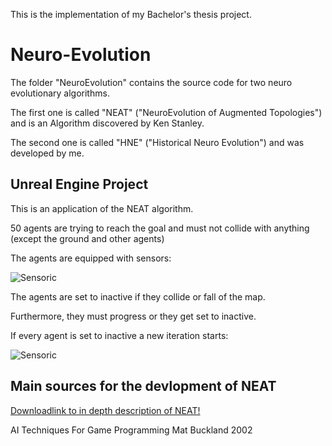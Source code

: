 This is the implementation of my Bachelor's thesis project. 

# Neuro-Evolution

The folder "NeuroEvolution" contains the source code for two neuro evolutionary algorithms.

The first one is called "NEAT" ("NeuroEvolution of Augmented Topologies") and is an Algorithm discovered by Ken Stanley.

The second one is called "HNE" ("Historical Neuro Evolution") and was developed by me. 

## Unreal Engine Project

This is an application of the NEAT algorithm.

50 agents are trying to reach the goal and must not collide with anything (except the ground and other agents)

The agents are equipped with sensors:

![Sensoric](/readme_files/Sensoric.gif)

The agents are set to inactive if they collide or fall of the map.

Furthermore, they must progress or they get set to inactive.

If every agent is set to inactive a new iteration starts:

![Sensoric](/readme_files/Iteration.gif)

## Main sources for the devlopment of NEAT

[Downloadlink to in depth description of NEAT!](https://repositories.lib.utexas.edu/bitstream/handle/2152/1266/stanleyk74304.pdf)

AI Techniques For Game Programming Mat Buckland 2002
